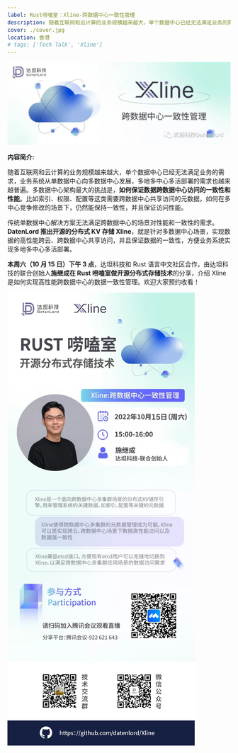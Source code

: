 ```yaml
---
label: Rust唠嗑室：Xline-跨数据中心一致性管理
description: 随着互联网和云计算的业务规模越来越大，单个数据中心已经无法满足业务的需求，业务系统从单数据中心向多数据中心发展，多地多中心多活部署的需求也越来越普遍。多数据中心架构最大的挑战是，如何保证数据跨数据中心访问的一致性和性能。比如索引、权限、配置等这类需要跨数据中心共享访问的元数据，如何在多中心竞争修改的场景下，仍然能保持一致性，并且保证访问性能。
cover: ./cover.jpg
location: 香港
# tags: ['Tech Talk', 'Xline']
---
```


![图片](./cover.jpg)

**内容简介:**

随着互联网和云计算的业务规模越来越大，单个数据中心已经无法满足业务的需求，业务系统从单数据中心向多数据中心发展，多地多中心多活部署的需求也越来越普遍。多数据中心架构最大的挑战是，**如何保证数据跨数据中心访问的一致性和性能**。比如索引、权限、配置等这类需要跨数据中心共享访问的元数据，如何在多中心竞争修改的场景下，仍然能保持一致性，并且保证访问性能。

传统单数据中心解决方案无法满足跨数据中心的场景对性能和一致性的需求。**DatenLord 推出开源的分布式 KV 存储 Xline**，就是针对多数据中心场景，实现数据的高性能跨云、跨数据中心共享访问，并且保证数据的一致性，方便业务系统实现多地多中心多活部署。

**本周六（10 月 15 日）下午 3 点**，达坦科技和 Rust 语言中文社区合作，由达坦科技的联合创始人**施继成在 Rust 唠嗑室做开源分布式存储技术**的分享，介绍 Xline 是如何实现高性能跨数据中心的数据一致性管理。欢迎大家预约收看！

![图片](./image1.jpg)
